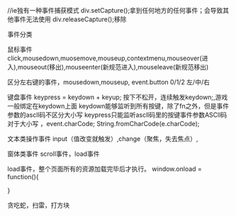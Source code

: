 //ie独有一种事件捕获模式
div.setCapture();拿到任何地方的任何事件；会导致其他事件无法使用
div.releaseCapture();移除


事件分类

鼠标事件
click,mousedown,muosemove,mouseup,contextmenu,mouseover(进入),mouseout(移出),mouseenter(新规范进入),mouseleave(新规范移出)


区分左右键的事件，mousedown,mouseup,    event.button  0/1/2  左/中/右



键盘事件
keypress = keydown + keyup;
按下不松开，连续触发keydown;,游戏一般绑定在keydown上面
keydown能够监听到所有按键，除了fn之外，但是事件参数的ascll码不区分大小写
keypress只能监听ascll码里的按键事件参数ASCll码对于大小写  ，event.charCode;
String.fromCharCode(e.charCode);

文本类操作事件
input（值改变就触发）,change（聚焦，失去焦点）,

窗体类事件
scroll事件，load事件

load事件，整个页面所有的资源加载完毕后才执行。
window.onload = function(){

}

贪吃蛇，扫雷，打方块

